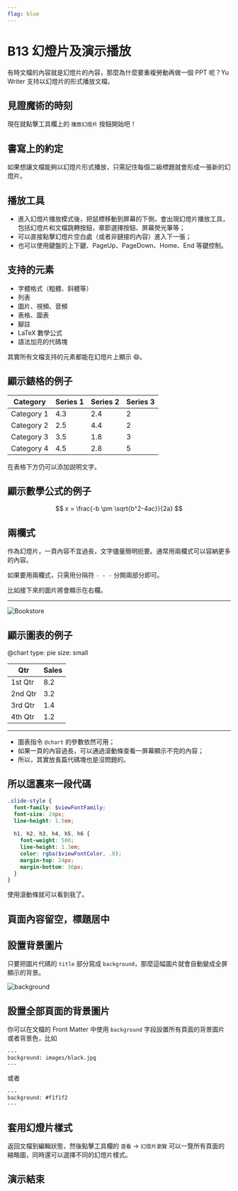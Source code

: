 ```yaml
---
flag: blue
---
```

# B13 幻燈片及演示播放

有時文檔的內容就是幻燈片的內容，那麼為什麼要重複勞動再做一個 PPT 呢？Yu Writer 支持以幻燈片的形式播放文檔。

## 見證魔術的時刻

現在就點擊工具欄上的 `播放幻燈片` 按鈕開始吧！

## 書寫上的約定

如果想讓文檔能夠以幻燈片形式播放，只需記住每個二級標題就會形成一張新的幻燈片。

## 播放工具

* 進入幻燈片播放模式後，把鼠標移動到屏幕的下側，會出現幻燈片播放工具，包括幻燈片和文檔跳轉按鈕，章節選擇按鈕、屏幕熒光筆等；
* 可以直接點擊幻燈片空白處（或者非鏈接的內容）進入下一張；
* 也可以使用鍵盤的上下鍵、PageUp、PageDown、Home、End 等鍵控制。

## 支持的元素

* 字體格式（粗體、斜體等）
* 列表
* 圖片、視頻、音頻
* 表格、圖表
* 腳註
* LaTeX 數學公式
* 語法加亮的代碼塊

其實所有文檔支持的元素都能在幻燈片上顯示 😄。

## 顯示錶格的例子

| Category   | Series 1 | Series 2 | Series 3 |
| ---------  | -------- | -------- | -------- |
| Category 1 |      4.3 |      2.4 |        2 |
| Category 2 |      2.5 |      4.4 |        2 |
| Category 3 |      3.5 |      1.8 |        3 |
| Category 4 |      4.5 |      2.8 |        5 |

在表格下方仍可以添加説明文字。

## 顯示數學公式的例子

$$
x = \frac{-b \pm \sqrt{b^2-4ac}}{2a}
$$

## 兩欄式

作為幻燈片，一頁內容不宜過長，文字儘量簡明扼要。通常用兩欄式可以容納更多的內容。

如果要用兩欄式，只需用分隔符 `- - -` 分開兩部分即可。

比如接下來的圖片將會顯示在右欄。

- - -

![Bookstore](images/bookstore.jpg)

## 顯示圖表的例子

@chart
type: pie
size: small

| Qtr     | Sales |
| ------- | ----- |
| 1st Qtr |   8.2 |
| 2nd Qtr |   3.2 |
| 3rd Qtr |   1.4 |
| 4th Qtr |   1.2 |

- - -

* 圖表指令 `@chart` 的參數依然可用；
* 如果一頁的內容過長，可以通過滾動條查看一屏幕顯示不完的內容；
* 所以，其實放長篇代碼塊也是沒問題的。

## 所以這裏來一段代碼

```scss
.slide-style {
  font-family: $viewFontFamily;
  font-size: 24px;
  line-height: 1.5em;
  
  h1, h2, h3, h4, h5, h6 {
    font-weight: 500;
    line-height: 1.3em;
    color: rgba($viewFontColor, .8);
    margin-top: 24px;
    margin-bottom: 16px;
  }
}
```

使用滾動條就可以看到我了。

## 頁面內容留空，標題居中

## 設置背景圖片

只要把圖片代碼的 `title` 部分寫成 `background`，那麼這幅圖片就會自動變成全屏顯示的背景。

![background](images/desktop.jpg)

## 設置全部頁面的背景圖片

你可以在文檔的 Front Matter 中使用 `background` 字段設置所有頁面的背景圖片或者背景色，比如

    ---
    background: images/black.jpg
    ---

或者

    ---
    background: #f1f1f2
    ---

## 套用幻燈片樣式

返回文檔到編輯狀態，然後點擊工具欄的 `查看` -> `幻燈片瀏覽` 可以一覽所有頁面的縮略圖，同時還可以選擇不同的幻燈片樣式。

## 演示結束